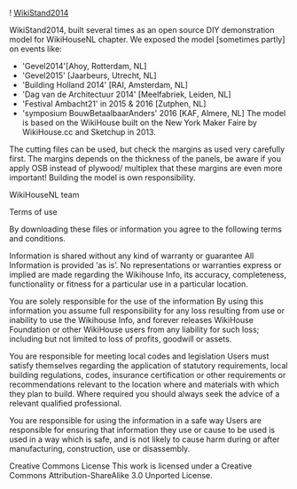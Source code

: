 
! [WikiStand2014](https://github.com/WikiHouseNL/WHNL-WikiStand2014/blob/master/WikiStand2014_WikiHouseNL.jpg)

WikiStand2014, built several times as an open source DIY demonstration model for WikiHouseNL chapter.
We exposed the model [sometimes partly] on events like:
- 'Gevel2014'[Ahoy, Rotterdam, NL]
- 'Gevel2015' [Jaarbeurs, Utrecht, NL]
- 'Building Holland 2014' [RAI, Amsterdam, NL]
- 'Dag van de Architectuur 2014' [Meelfabriek, Leiden, NL]
- 'Festival Ambacht21' in 2015 & 2016 [Zutphen, NL]
- 'symposium BouwBetaalbaarAnders' 2016 [KAF, Almere, NL]
The model is based on the WikiHouse built on the New York Maker Faire by WikiHouse.cc and Sketchup in 2013.

The cutting files can be used, but check the margins as used very carefully first.
The margins depends on the thickness of the panels, be aware if you apply OSB instead of plywood/ multiplex that these margins are even more important!
Building the model is own responsibility.

WikiHouseNL team


Terms of use

By downloading these files or information you agree to the following terms and conditions.

Information is shared without any kind of warranty or guarantee All Information is provided ‘as is’. No representations or warranties express or implied are made regarding the Wikihouse Info, its accuracy, completeness, functionality or fitness for a particular use in a particular location.

You are solely responsible for the use of the information By using this information you assume full responsibility for any loss resulting from use or inability to use the Wikihouse Info, and forever releases WikiHouse Foundation or other WikiHouse users from any liability for such loss; including but not limited to loss of profits, goodwill or assets.

You are responsible for meeting local codes and legislation Users must satisfy themselves regarding the application of statutory requirements, local building regulations, codes, insurance certification or other requirements or recommendations relevant to the location where and materials with which they plan to build. Where required you should always seek the advice of a relevant qualified professional.

You are responsible for using the information in a safe way Users are responsible for ensuring that information they use or cause to be used is used in a way which is safe, and is not likely to cause harm during or after manufacturing, construction, use or disassembly.

Creative Commons License
This work is licensed under a Creative Commons Attribution-ShareAlike 3.0 Unported License.

 
